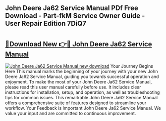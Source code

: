 ## John Deere Ja62 Service Manual PDf Free Download - Part-fkM Service Owner Guide - User Repair Edition 7DiQ7

# <h2><a href="http://bc94654.oget.top/?id=John+Deere+Ja62+Service+Manual">🔗Download New 👉🔴 John Deere Ja62 Service Manual</a></h2>

[![John Deere Ja62 Service Manual new download](https://i.imgur.com/5g1atiW.png)](http://bc94654.oget.top/?id=John+Deere+Ja62+Service+Manual)
Your Journey Begins Here This manual marks the beginning of your journey with your new John Deere Ja62 Service Manual, guiding you towards successful operation and enjoyment. To make the most of your John Deere Ja62 Service Manual, please read this user manual carefully before use. It includes clear instructions for installation, setup, and operation, as well as troubleshooting tips for common issues. This remarkable John Deere Ja62 Service Manual offers a comprehensive suite of features designed to streamline your workflow. Your Feedback is Important John Deere Ja62 Service Manual. We value your input and are committed to continuous improvement.
